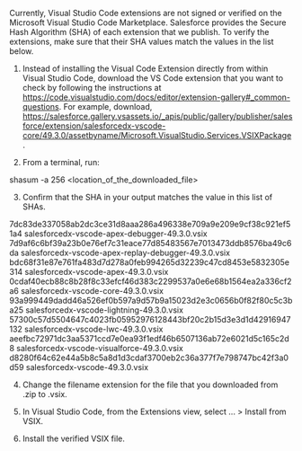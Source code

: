 Currently, Visual Studio Code extensions are not signed or verified on the
Microsoft Visual Studio Code Marketplace. Salesforce provides the Secure Hash
Algorithm (SHA) of each extension that we publish. To verify the extensions,
make sure that their SHA values match the values in the list below.

1. Instead of installing the Visual Code Extension directly from within Visual
   Studio Code, download the VS Code extension that you want to check by
   following the instructions at
   https://code.visualstudio.com/docs/editor/extension-gallery#_common-questions.
   For example, download,
   https://salesforce.gallery.vsassets.io/_apis/public/gallery/publisher/salesforce/extension/salesforcedx-vscode-core/49.3.0/assetbyname/Microsoft.VisualStudio.Services.VSIXPackage.

2. From a terminal, run:

shasum -a 256 <location_of_the_downloaded_file>

3. Confirm that the SHA in your output matches the value in this list of SHAs.

7dc83de337058ab2dc3ce31d8aaa286a496338e709a9e209e9cf38c921ef51a4  salesforcedx-vscode-apex-debugger-49.3.0.vsix
7d9af6c6bf39a23b0e76ef7c31eace77d85483567e7013473ddb8576ba49c6da  salesforcedx-vscode-apex-replay-debugger-49.3.0.vsix
bdc68f31e87e761fa483d7d278a0feb994265d32239c47cd8453e5832305e314  salesforcedx-vscode-apex-49.3.0.vsix
0cdaf40ecb88c8b28f8c33efcf46d383c2299537a0e6e68b1564ea2a336cf2a6  salesforcedx-vscode-core-49.3.0.vsix
93a999449dadd46a526ef0b597a9d57b9a15023d2e3c0656b0f82f80c5c3ba25  salesforcedx-vscode-lightning-49.3.0.vsix
57300c57d5504647c4023fb05952976128443bf20c2b15d3e3d1d42916947132  salesforcedx-vscode-lwc-49.3.0.vsix
aeefbc72971dc3aa5371ccd7e0ea93f1edf46b6507136ab72e6021d5c165c2d8  salesforcedx-vscode-visualforce-49.3.0.vsix
d8280f64c62e44a5b8c5a8d1d3cdaf3700eb2c36a377f7e798747bc42f3a0d59  salesforcedx-vscode-49.3.0.vsix


4. Change the filename extension for the file that you downloaded from .zip to
.vsix.

5. In Visual Studio Code, from the Extensions view, select ... > Install from
VSIX.

6. Install the verified VSIX file.
